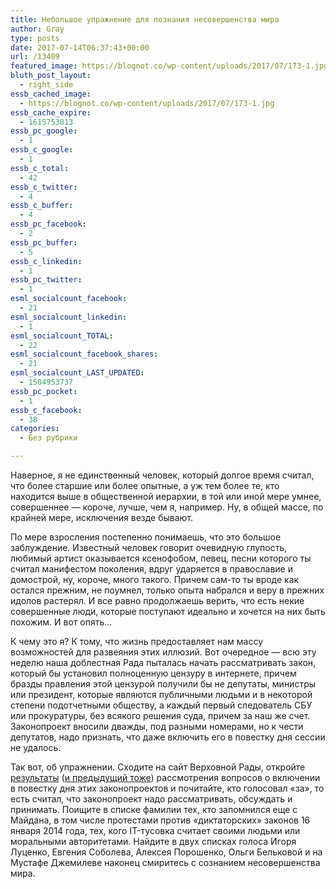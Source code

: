 ```yaml
---
title: Небольшое упражнение для познания несовершенства мира
author: Gray
type: posts
date: 2017-07-14T06:37:43+00:00
url: /13409
featured_image: https://blognot.co/wp-content/uploads/2017/07/173-1.jpg
bluth_post_layout:
  - right_side
essb_cached_image:
  - https://blognot.co/wp-content/uploads/2017/07/173-1.jpg
essb_cache_expire:
  - 1615753813
essb_pc_google:
  - 1
essb_c_google:
  - 1
essb_c_total:
  - 42
essb_c_twitter:
  - 4
essb_c_buffer:
  - 4
essb_pc_facebook:
  - 2
essb_pc_buffer:
  - 5
essb_c_linkedin:
  - 1
essb_pc_twitter:
  - 1
esml_socialcount_facebook:
  - 21
esml_socialcount_linkedin:
  - 1
esml_socialcount_TOTAL:
  - 22
esml_socialcount_facebook_shares:
  - 21
esml_socialcount_LAST_UPDATED:
  - 1504953737
essb_pc_pocket:
  - 1
essb_c_facebook:
  - 38
categories:
  - Без рубрики

---
```








Наверное, я не единственный человек, который долгое время считал, что более старшие или более опытные, а уж тем более те, кто находится выше в общественной иерархии, в той или иной мере умнее, совершеннее — короче, лучше, чем я, например. Ну, в общей массе, по крайней мере, исключения везде бывают.

По мере взросления постепенно понимаешь, что это большое заблуждение. Известный человек говорит очевидную глупость, любимый артист оказывается ксенофобом, певец, песни которого ты считал манифестом поколения, вдруг ударяется в православие и домострой, ну, короче, много такого. Причем сам-то ты вроде как остался прежним, не поумнел, только опыта набрался и веру в прежних идолов растерял. И все равно продолжаешь верить, что есть некие совершенные люди, которые поступают идеально и хочется на них быть похожим. И вот опять…

К чему это я? К тому, что жизнь предоставляет нам массу возможностей для развеяния этих иллюзий. Вот очередное — всю эту неделю наша доблестная Рада пыталась начать рассматривать закон, который бы установил полноценную цензуру в интернете, причем бразды правления этой цензурой получили бы не депутаты, министры или президент, которые являются публичными людьми и в некоторой степени подотчетными обществу, а каждый первый следователь СБУ или прокуратуры, без всякого решения суда, причем за наш же счет. Законопроект вносили дважды, под разными номерами, но к чести депутатов, надо признать, что даже включить его в повестку дня сессии не удалось.

Так вот, об упражнении. Сходите на сайт Верховной Рады, откройте [результаты][1] ([и предыдущий тоже][2]) рассмотрения вопросов о включении в повестку дня этих законопроектов и почитайте, кто голосовал &#171;за&#187;, то есть считал, что законопроект надо рассматривать, обсуждать и принимать. Поищите в списке фамилии тех, кто запомнился еще с Майдана, в том числе протестами против &#171;диктаторских&#187; законов 16 января 2014 года, тех, кого IT-тусовка считает своими людьми или моральными авторитетами. Найдите в двух списках голоса Игоря Луценко, Евгения Соболева, Алексея Порошенко, Ольги Бельковой и на Мустафе Джемилеве наконец смиритесь с сознанием несовершенства мира.

 [1]: http://w1.c1.rada.gov.ua/pls/radan_gs09/ns_golos?g_id=13296
 [2]: http://w1.c1.rada.gov.ua/pls/radan_gs09/ns_golos?g_id=13217